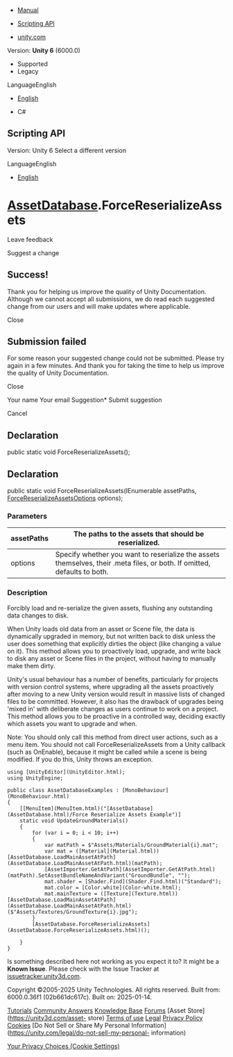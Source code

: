 [ ]()

  * [Manual](../Manual/index.html)
  * [Scripting API](../ScriptReference/index.html)

  * [unity.com](https://unity.com/)

Version: **Unity 6** (6000.0)

  * Supported
  * Legacy

LanguageEnglish

  * [English]()

  * C#

[ ](https://docs.unity3d.com)

## Scripting API

Version: Unity 6 Select a different version

LanguageEnglish

  * [English]()

#  [AssetDatabase](AssetDatabase.html).ForceReserializeAssets

Leave feedback

Suggest a change

## Success!

Thank you for helping us improve the quality of Unity Documentation. Although
we cannot accept all submissions, we do read each suggested change from our
users and will make updates where applicable.

Close

## Submission failed

For some reason your suggested change could not be submitted. Please <a>try
again</a> in a few minutes. And thank you for taking the time to help us
improve the quality of Unity Documentation.

Close

Your name Your email Suggestion* Submit suggestion

Cancel

[ ]()

## Declaration

public static void ForceReserializeAssets();

## Declaration

public static void ForceReserializeAssets(IEnumerable<string> assetPaths,
[ForceReserializeAssetsOptions](ForceReserializeAssetsOptions.html) options);

### Parameters

assetPaths | The paths to the assets that should be reserialized.  
---|---  
options | Specify whether you want to reserialize the assets themselves, their .meta files, or both. If omitted, defaults to both.  
  
### Description

Forcibly load and re-serialize the given assets, flushing any outstanding data
changes to disk.

When Unity loads old data from an asset or Scene file, the data is dynamically
upgraded in memory, but not written back to disk unless the user does
something that explicitly dirties the object (like changing a value on it).
This method allows you to proactively load, upgrade, and write back to disk
any asset or Scene files in the project, without having to manually make them
dirty.  
  
Unity's usual behaviour has a number of benefits, particularly for projects
with version control systems, where upgrading all the assets proactively after
moving to a new Unity version would result in massive lists of changed files
to be committed. However, it also has the drawback of upgrades being 'mixed
in' with deliberate changes as users continue to work on a project. This
method allows you to be proactive in a controlled way, deciding exactly which
assets you want to upgrade and when.  
  
Note: You should only call this method from direct user actions, such as a
menu item. You should not call ForceReserializeAssets from a Unity callback
(such as OnEnable), because it might be called while a scene is being
modified. If you do this, Unity throws an exception.

    
    
    using [UnityEditor](UnityEditor.html);
    using UnityEngine;  
      
    public class AssetDatabaseExamples : [MonoBehaviour](MonoBehaviour.html)
    {
        [[MenuItem](MenuItem.html)("[AssetDatabase](AssetDatabase.html)/Force Reserialize Assets Example")]
        static void UpdateGroundMaterials()
        {
            for (var i = 0; i < 10; i++)
            {
                var matPath = $"Assets/Materials/GroundMaterial{i}.mat";
                var mat = ([Material](Material.html))[AssetDatabase.LoadMainAssetAtPath](AssetDatabase.LoadMainAssetAtPath.html)(matPath);
                [AssetImporter.GetAtPath](AssetImporter.GetAtPath.html)(matPath).SetAssetBundleNameAndVariant("GroundBundle", "");
                mat.shader = [Shader.Find](Shader.Find.html)("Standard");
                mat.color = [Color.white](Color-white.html);
                mat.mainTexture = ([Texture](Texture.html))[AssetDatabase.LoadMainAssetAtPath](AssetDatabase.LoadMainAssetAtPath.html)($"Assets/Textures/GroundTexture{i}.jpg");
            }
            [AssetDatabase.ForceReserializeAssets](AssetDatabase.ForceReserializeAssets.html)();  
      
        }
    }
    

Is something described here not working as you expect it to? It might be a
**Known Issue**. Please check with the Issue Tracker at
[issuetracker.unity3d.com](https://issuetracker.unity3d.com).

Copyright ©2005-2025 Unity Technologies. All rights reserved. Built from:
6000.0.36f1 (02b661dc617c). Built on: 2025-01-14.

[Tutorials](https://unity3d.com/learn) [Community
Answers](https://answers.unity3d.com) [Knowledge
Base](https://support.unity3d.com/hc/en-us)
[Forums](https://forum.unity3d.com) [Asset Store](https://unity3d.com/asset-
store) [Terms of use](https://docs.unity3d.com/Manual/TermsOfUse.html)
[Legal](https://unity.com/legal) [Privacy
Policy](https://unity.com/legal/privacy-policy)
[Cookies](https://unity.com/legal/cookie-policy) [Do Not Sell or Share My
Personal Information](https://unity.com/legal/do-not-sell-my-personal-
information)

[Your Privacy Choices (Cookie Settings)](javascript:void\(0\);)

